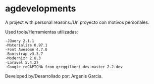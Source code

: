 # agdevelopments
 A project with personal reasons./Un proyecto con motivos personales.

Used tools/Herramientas utilizadas: 

 	-JQuery 2.1.1
 	-Materialize 0.97.1
 	-Font Awesome 4.7.0
 	-Bootstrap v3.3.7
 	-Modernizr 2.8.3
 	-Laravel 5.4.27
 	-Google reCAPTCHA from greggilbert dev-master 2.2-dev

Developed by/Desarrollado por: Argenis García.

